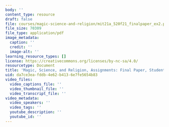 ```yaml
---
body: ''
content_type: resource
draft: false
file: courses/magic-science-and-religion/mit21a_520f21_finalpaper_ex2.pdf
file_size: 70309
file_type: application/pdf
image_metadata:
  caption: ''
  credit: ''
  image-alt: ''
learning_resource_types: []
license: https://creativecommons.org/licenses/by-nc-sa/4.0/
resourcetype: Document
title: 'Magic, Science, and Religion, Assignments: Final Paper, Student Example 2'
uid: da7ce3ea-fddb-4e62-b413-6e7fe5654b83
video_files:
  video_captions_file: ''
  video_thumbnail_file: ''
  video_transcript_file: ''
video_metadata:
  video_speakers: ''
  video_tags: ''
  youtube_description: ''
  youtube_id: ''
---
```

